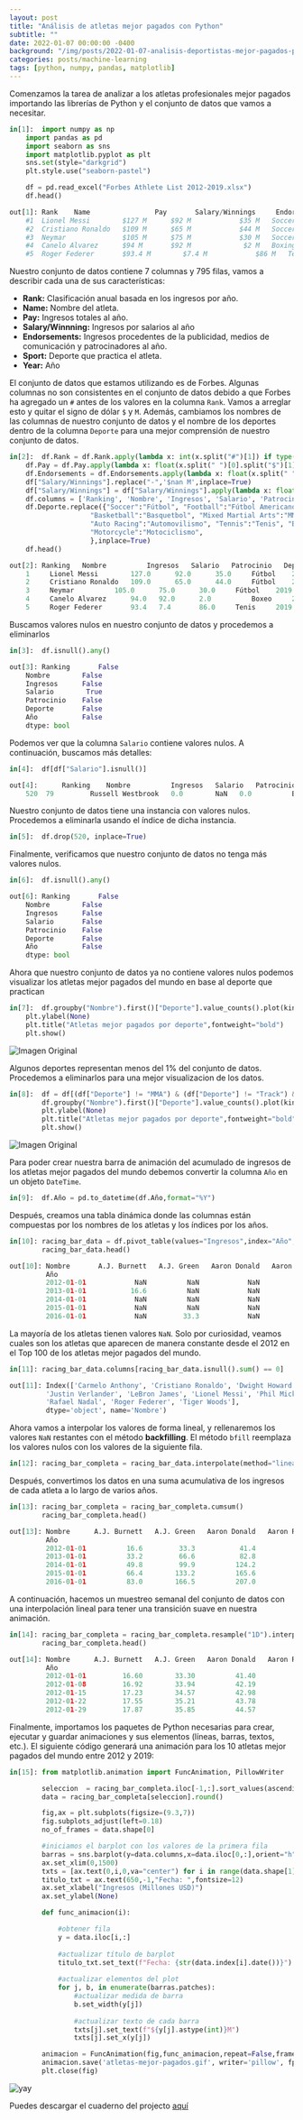 ```yaml
---
layout: post
title: "Análisis de atletas mejor pagados con Python"
subtitle: ""
date: 2022-01-07 00:00:00 -0400
background: "/img/posts/2022-01-07-analisis-deportistas-mejor-pagados-python/2022-01-07-analisis-deportistas-mejor-pagados-python-3.png"
categories: posts/machine-learning
tags: [python, numpy, pandas, matplotlib]
---
```


Comenzamos la tarea de analizar a los atletas profesionales mejor pagados importando las librerías de Python y el conjunto de datos que vamos a necesitar.

```python
in[1]:	import numpy as np
	import pandas as pd
	import seaborn as sns
	import matplotlib.pyplot as plt
	sns.set(style="darkgrid")
	plt.style.use("seaborn-pastel")

	df = pd.read_excel("Forbes Athlete List 2012-2019.xlsx")
	df.head()
```
```python
out[1]:	Rank	Name                Pay       Salary/Winnings     Endorsements    Sport   Year
	#1	Lionel Messi        $127 M		$92 M            $35 M   Soccer   2019
	#2	Cristiano Ronaldo   $109 M		$65 M            $44 M   Soccer   2019
	#3	Neymar              $105 M		$75 M            $30 M   Soccer   2019
	#4	Canelo Alvarez      $94 M		$92 M             $2 M   Boxing   2019
	#5	Roger Federer       $93.4 M	       $7.4 M            $86 M   Tennis   2019
```

Nuestro conjunto de datos contiene 7 columnas y 795 filas, vamos a describir cada una de sus características:

 * **Rank:** Clasificación anual basada en los ingresos por año.
 * **Name:** Nombre del atleta.
 * **Pay:** Ingresos totales al año.
 * **Salary/Winnning:** Ingresos por salarios al año
 * **Endorsements:** Ingresos procedentes de la publicidad, medios de comunicación y patrocinadores al año.
 * **Sport:** Deporte que practica el atleta.
 * **Year:** Año  

El conjunto de datos que estamos utilizando es de Forbes. Algunas columnas no son consistentes en el conjunto de datos debido a que Forbes ha agregado un `#` antes de los valores en la columna `Rank`. Vamos a arreglar esto y quitar el signo de dólar `$` y `M`. Además, cambiamos los nombres de las columnas de nuestro conjunto de datos y el nombre de los deportes dentro de la columna `Deporte` para una mejor comprensión de nuestro conjunto de datos.


```python
in[2]: 	df.Rank = df.Rank.apply(lambda x: int(x.split("#")[1]) if type(x) == np.str else x)
    df.Pay = df.Pay.apply(lambda x: float(x.split(" ")[0].split("$")[1]))
    df.Endorsements = df.Endorsements.apply(lambda x: float(x.split(" ")[0].split("$")[1]))
    df["Salary/Winnings"].replace("-",'$nan M',inplace=True)
    df["Salary/Winnings"] = df["Salary/Winnings"].apply(lambda x: float(x.split(" ")[0].split("$")[1]))
    df.columns = ['Ranking', 'Nombre', 'Ingresos', 'Salario', 'Patrocinio', 'Deporte', 'Año']
    df.Deporte.replace({"Soccer":"Fútbol", "Football":"Fútbol Americano", "Baseball":"Beisbol",
                    "Basketball":"Basquetbol", "Mixed Martial Arts":"MMA", "Auto racing":"Automovilismo",
                    "Auto Racing":"Automovilismo", "Tennis":"Tenis", "Boxing":"Boxeo","Basketbal":"Basquetbol",
                    "Motorcycle":"Motociclismo", 
                    },inplace=True)
    df.head()
```
```python
out[2]: Ranking   Nombre 	      Ingresos 	 Salario   Patrocinio   Deporte   Año
 	1 	  Lionel Messi 	      127.0 	 92.0 	   35.0 	Fútbol 	  2019
 	2 	  Cristiano Ronaldo   109.0 	 65.0 	   44.0 	Fútbol 	  2019
 	3 	  Neymar 	      105.0 	 75.0 	   30.0 	Fútbol 	  2019
 	4 	  Canelo Alvarez      94.0 	 92.0 	   2.0 	        Boxeo 	  2019
 	5 	  Roger Federer       93.4 	 7.4 	   86.0 	Tenis 	  2019
```

Buscamos valores nulos en nuestro conjunto de datos y procedemos a eliminarlos

```python
in[3]:	df.isnull().any()
```
```python
out[3]:	Ranking       False
	Nombre        False
	Ingresos      False
	Salario        True
	Patrocinio    False
	Deporte       False
	Año           False
	dtype: bool
```
Podemos ver que la columna `Salario` contiene valores nulos. A continuación, buscamos más detalles:
```python
in[4]:	df[df["Salario"].isnull()]
```
```python
out[4]:	     Ranking    Nombre		    Ingresos   Salario   Patrocinio   Deporte      Año
	520  79         Russell Westbrook   0.0	       NaN	 0.0          Basquetbol   2015
```

Nuestro conjunto de datos tiene una instancia con valores nulos. Procedemos a eliminarla usando el índice de dicha instancia.

```python
in[5]:	df.drop(520, inplace=True)
```

Finalmente, verificamos que nuestro conjunto de datos no tenga más valores nulos.

```python
in[6]:	df.isnull().any()
```
```python
out[6]:	Ranking       False
	Nombre        False
	Ingresos      False
	Salario       False
	Patrocinio    False
	Deporte       False
	Año           False
	dtype: bool
```

Ahora que nuestro conjunto de datos ya no contiene valores nulos podemos visualizar los atletas mejor pagados del mundo en base al deporte que practican

```python
in[7]:	df.groupby("Nombre").first()["Deporte"].value_counts().plot(kind="pie", autopct="%.0f%%",figsize=(15,15),wedgeprops=dict(width=0.4),pctdistance=0.8)
	plt.ylabel(None)
	plt.title("Atletas mejor pagados por deporte",fontweight="bold")
	plt.show()
```
![Imagen Original](/img/posts/2022-01-07-analisis-deportistas-mejor-pagados-python/2022-01-07-analisis-deportistas-mejor-pagados-python-1.png)


Algunos deportes representan menos del 1% del conjunto de datos. Procedemos a eliminarlos para una mejor visualizacion de los datos.

```python
in[8]:  df = df[(df["Deporte"] != "MMA") & (df["Deporte"] != "Track") & (df["Deporte"] != "Motociclismo")]
        df.groupby("Nombre").first()["Deporte"].value_counts().plot(kind="pie",autopct="%.0f%%", figsize=(15,15),wedgeprops=dict(width=0.4),pctdistance=0.8)
        plt.ylabel(None)
        plt.title("Atletas mejor pagados por deporte",fontweight="bold")
        plt.show()
```
![Imagen Original](/img/posts/2022-01-07-analisis-deportistas-mejor-pagados-python/2022-01-07-analisis-deportistas-mejor-pagados-python-2.png)

Para poder crear nuestra barra de animación del acumulado de ingresos de los atletas mejor pagados del mundo debemos convertir la columna `Año` en un objeto `DateTime`.

```python
in[9]:  df.Año = pd.to_datetime(df.Año,format="%Y")
```
Después, creamos una tabla dinámica donde las columnas están compuestas por los nombres de los atletas y los índices por los años.

```python
in[10]: racing_bar_data = df.pivot_table(values="Ingresos",index="Año",columns="Nombre")
        racing_bar_data.head()
```
```python
out[10]: Nombre       A.J. Burnett   A.J. Green   Aaron Donald   Aaron Rodgers   Adam Wainwright
         Año
         2012-01-01            NaN          NaN            NaN             NaN               NaN
         2013-01-01           16.6          NaN            NaN            49.0               NaN
         2014-01-01            NaN          NaN            NaN            22.0               NaN
         2015-01-01            NaN          NaN            NaN            19.1              19.8
         2016-01-01            NaN         33.3            NaN             NaN               NaN
```

La mayoría de los atletas tienen valores `NaN`. Solo por curiosidad, veamos cuales son los atletas que aparecen de manera constante desde el 2012 en el Top 100 de los atletas mejor pagados del mundo.
```python
in[11]: racing_bar_data.columns[racing_bar_data.isnull().sum() == 0]
```
```python
out[11]: Index(['Carmelo Anthony', 'Cristiano Ronaldo', 'Dwight Howard',
         'Justin Verlander', 'LeBron James', 'Lionel Messi', 'Phil Mickelson',
         'Rafael Nadal', 'Roger Federer', 'Tiger Woods'],
         dtype='object', name='Nombre')
```

Ahora vamos a interpolar los valores de forma lineal, y rellenaremos los valores `NaN` restantes con el método **backfilling**. El método `bfill` reemplaza los valores nulos con los valores de la siguiente fila.

```python
in[12]: racing_bar_completa = racing_bar_data.interpolate(method="linear").fillna(method="bfill")
```

Después, convertimos los datos en una suma acumulativa de los ingresos de cada atleta a lo largo de varios años.

```python
in[13]: racing_bar_completa = racing_bar_completa.cumsum()
        racing_bar_completa.head()
```
```python
out[13]: Nombre      A.J. Burnett   A.J. Green   Aaron Donald   Aaron Rodgers   Adam Wainwright
         Año
         2012-01-01          16.6         33.3           41.4           49.00              19.8
         2013-01-01 	     33.2         66.6           82.8           98.00              39.6
         2014-01-01 	     49.8         99.9          124.2          120.00              59.4
         2015-01-01 	     66.4        133.2 	        165.6          139.10              79.2
         2016-01-01 	     83.0        166.5 	        207.0 	       175.75 	           99.0
```
A continuación, hacemos un muestreo semanal del conjunto de datos con una interpolación lineal para tener una transición suave en nuestra animación.
```python
in[14]: racing_bar_completa = racing_bar_completa.resample("1D").interpolate(method="linear")[::7]
        racing_bar_completa.head()
```
```python
out[14]: Nombre      A.J. Burnett   A.J. Green   Aaron Donald   Aaron Rodgers   Adam Wainwright
         Año
         2012-01-01 	    16.60        33.30 	        41.40 	        49.00 	          19.80
         2012-01-08 	    16.92        33.94 	        42.19 	        49.94 	          20.18
         2012-01-15 	    17.23        34.57 	        42.98 	        50.87 	          20.56
         2012-01-22 	    17.55        35.21 	        43.78 	        51.81 	          20.94
         2012-01-29 	    17.87        35.85 	        44.57 	        52.75 	          21.31
```
Finalmente, importamos los paquetes de Python necesarias para crear, ejecutar y guardar animaciones y sus elementos (líneas, barras, textos, etc.). El siguiente código generará una animación para los 10 atletas mejor pagados del mundo entre 2012 y 2019:

```python
in[15]: from matplotlib.animation import FuncAnimation, PillowWriter

        seleccion  = racing_bar_completa.iloc[-1,:].sort_values(ascending=False)[:20].index
        data = racing_bar_completa[seleccion].round()

        fig,ax = plt.subplots(figsize=(9.3,7))
        fig.subplots_adjust(left=0.18)
        no_of_frames = data.shape[0]

        #iniciamos el barplot con los valores de la primera fila
        barras = sns.barplot(y=data.columns,x=data.iloc[0,:],orient="h",ax=ax)
        ax.set_xlim(0,1500)
        txts = [ax.text(0,i,0,va="center") for i in range(data.shape[1])]
        titulo_txt = ax.text(650,-1,"Fecha: ",fontsize=12)
        ax.set_xlabel("Ingresos (Millones USD)")
        ax.set_ylabel(None)

        def func_animacion(i):

            #obtener fila
            y = data.iloc[i,:]
            
            #actualizar título de barplot
            titulo_txt.set_text(f"Fecha: {str(data.index[i].date())}")
            
            #actualizar elementos del plot
            for j, b, in enumerate(barras.patches):
                #actualizar medida de barra
                b.set_width(y[j])
                
                #actualizar texto de cada barra
                txts[j].set_text(f"${y[j].astype(int)}M")
                txts[j].set_x(y[j])

        animacion = FuncAnimation(fig,func_animacion,repeat=False,frames=no_of_frames,interval=1,blit=False)
        animacion.save('atletas-mejor-pagados.gif', writer='pillow', fps=120)
        plt.close(fig)
```
![yay](/assets/animation/atletas-mejor-pagados.gif)

Puedes descargar el cuaderno del projecto [aquí](https://colab.research.google.com/drive/1aG4xqDZTQ8Xyz7e5Bm_kS3IQLuof_WDJ?usp=sharing)